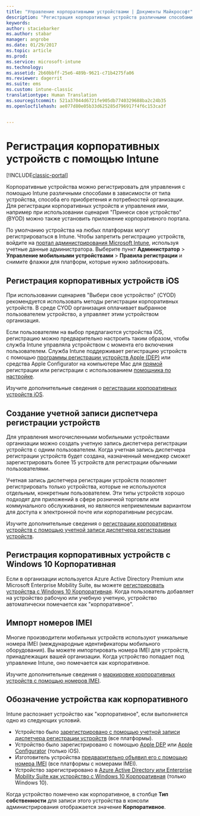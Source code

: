 ```yaml
---
title: "Управление корпоративными устройствами | Документы Майкрософт"
description: "Регистрация корпоративных устройств различными способами в зависимости от типа устройства, способа его покупки и потребностей организации."
keywords: 
author: staciebarker
ms.author: stabar
manager: angrobe
ms.date: 01/29/2017
ms.topic: article
ms.prod: 
ms.service: microsoft-intune
ms.technology: 
ms.assetid: 2b60bbff-25e6-489b-9621-c71b4275fa06
ms.reviewer: dagerrit
ms.suite: ems
ms.custom: intune-classic
translationtype: Human Translation
ms.sourcegitcommit: 521a37044d6721fe905db7740329688ba2c24b35
ms.openlocfilehash: ae077d80e05b33d625285d796917f4f6c153ca3f


---
```


# <a name="enroll-corporate-owned-devices-by-using-intune"></a>Регистрация корпоративных устройств с помощью Intune

[!INCLUDE[classic-portal](../includes/classic-portal.md)]

Корпоративные устройства можно регистрировать для управления с помощью Intune различными способами в зависимости от типа устройства, способа его приобретения и потребностей организации. Для регистрации корпоративных устройств и управления ими, например при использовании сценария "Принеси свое устройство" (BYOD) можно также установить приложение корпоративного портала.

По умолчанию устройства на любых платформах могут регистрироваться в Intune. Чтобы запретить регистрацию устройств, войдите на [портал администрирования Microsoft Intune](http://manage.microsoft.com), используя учетные данные администратора. Выберите пункт **Администратор** > **Управление мобильными устройствами** > **Правила регистрации** и снимите флажки для платформ, которые нужно заблокировать.

## <a name="enroll-corporate-owned-ios-devices"></a>Регистрация корпоративных устройств iOS

При использовании сценариев "Выбери свое устройство" (CYOD) рекомендуется использовать методы регистрации корпоративных устройств. В среде CYOD организация оплачивает выбранное пользователем устройство, а управляет этим устройством организация.

Если пользователям на выбор предлагаются устройства iOS, регистрацию можно предварительно настроить таким образом, чтобы служба Intune управляла устройством с момента его включения пользователем. Служба Intune поддерживает регистрацию устройств с помощью [ программы регистрации устройств Apple (DEP)](ios-device-enrollment-program-in-microsoft-intune.md) или средства Apple Configurator на компьютере Mac для [прямой](ios-direct-enrollment-in-microsoft-intune.md) регистрации или регистрации с использованием [помощника по настройке](ios-setup-assistant-enrollment-in-microsoft-intune.md).

Изучите дополнительные сведения о [регистрации корпоративных устройств iOS](enroll-corporate-owned-ios-devices-in-microsoft-intune.md).

## <a name="create-a-device-enrollment-manager-account"></a>Создание учетной записи диспетчера регистрации устройств

Для управления многочисленными мобильными устройствами организации можно создать учетную запись диспетчера регистрации устройств с одним пользователем. Когда учетная запись диспетчера регистрации устройств будет создана, назначенный менеджер сможет зарегистрировать более 15 устройств для регистрации обычными пользователями.

Учетная запись диспетчера регистрации устройств позволяет регистрировать только устройства, которые не используются отдельным, конкретным пользователем. Эти типы устройств хорошо подходят для приложений в сфере розничной торговли или коммунального обслуживания, но являются неприемлемым вариантом для доступа к электронной почте или корпоративным ресурсам.

Изучите дополнительные сведения о [регистрации корпоративных устройств с помощью учетной записи диспетчера регистрации устройств](enroll-corporate-owned-devices-with-the-device-enrollment-manager-in-microsoft-intune.md).

## <a name="enroll-corporate-owned-windows-10-enterprise-devices"></a>Регистрация корпоративных устройств с Windows 10 Корпоративная

Если в организации используется Azure Active Directory Premium или Microsoft Enterprise Mobility Suite, вы можете [регистрировать устройства с Windows 10 Корпоративная](https://docs.microsoft.com/active-directory/active-directory-azureadjoin-windows10-devices-overview). Когда пользователь добавляет на устройство рабочую или учебную учетную, устройство автоматически помечается как "корпоративное".

## <a name="import-imei-numbers"></a>Импорт номеров IMEI

Многие производители мобильных устройств используют уникальные номера IMEI (международные идентификаторы мобильного оборудования). Вы можете импортировать номера IMEI для устройств, принадлежащих вашей организации. Когда устройство попадает под управление Intune, оно помечается как корпоративное.

Изучите дополнительные сведения о [маркировке корпоративных устройств с помощью номеров IMEI](specify-corporate-owned-devices-with-international-mobile-equipment-identity-imei-numbers.md).

## <a name="identify-a-device-as-corporate-owned"></a>Обозначение устройства как корпоративного

Intune распознает устройство как "корпоративное", если выполняется одно из следующих условий.

 - Устройство было [зарегистрировано с помощью учетной записи диспетчера регистрации устройств](enroll-corporate-owned-devices-with-the-device-enrollment-manager-in-microsoft-intune.md) (все платформы).
 - Устройство было зарегистрировано с помощью [Apple DEP](ios-device-enrollment-program-in-microsoft-intune.md) или [Apple Configurator](ios-setup-assistant-enrollment-in-microsoft-intune.md) (только iOS).
 - Изготовитель устройства [предварительно объявил его с помощью номера IMEI](specify-corporate-owned-devices-with-international-mobile-equipment-identity-imei-numbers.md) (все платформы с номерами IMEI).
 - Устройство зарегистрировано в [Azure Active Directory или Enterprise Mobility Suite как устройство с Windows 10 Корпоративная](https://docs.microsoft.com/active-directory/active-directory-azureadjoin-windows10-devices-overview) (только Windows 10).

Когда устройство помечено как корпоративное, в столбце **Тип собственности** для записи этого устройства в консоли администрирования отображается значение **Корпоративное**. 



<!--HONumber=Jan17_HO5-->


